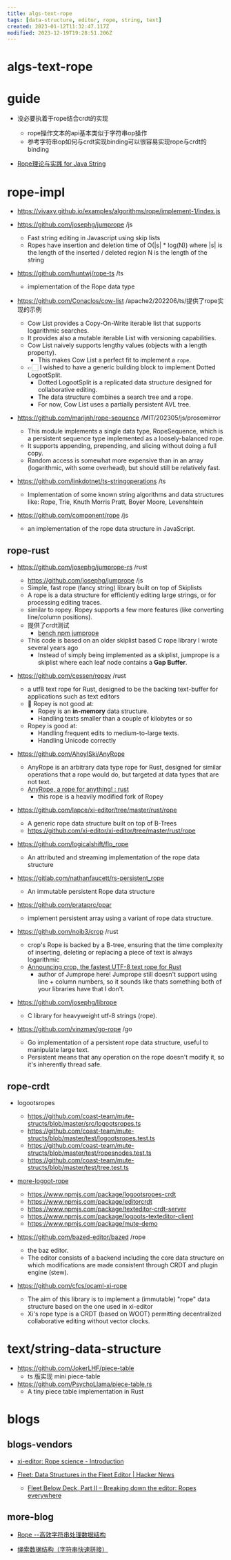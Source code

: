 ```yaml
---
title: algs-text-rope
tags: [data-structure, editor, rope, string, text]
created: 2023-01-12T11:32:47.117Z
modified: 2023-12-19T19:28:51.206Z
---
```


# algs-text-rope

# guide

- 没必要执着于rope结合crdt的实现
  - rope操作文本的api基本类似于字符串op操作
  - 参考字符串op如何与crdt实现binding可以很容易实现rope与crdt的binding

- [Rope理论与实践 for Java String](https://web.archive.org/web/20160306020543/https://www.ibm.com/developerworks/cn/java/j-ropes/)
# rope-impl
- https://vivaxy.github.io/examples/algorithms/rope/implement-1/index.js

- https://github.com/josephg/jumprope /js
  - Fast string editing in Javascript using skip lists
  - Ropes have insertion and deletion time of O(|s| * log(N)) where |s| is the length of the inserted / deleted region N is the length of the string

- https://github.com/huntwj/rope-ts /ts
  - implementation of the Rope data type

- https://github.com/Conaclos/cow-list /apache2/202206/ts/提供了rope实现的示例
  - Cow List provides a Copy-On-Write iterable list that supports logarithmic searches.
  - It provides also a mutable iterable List with versioning capabilities.
  - Cow List naively supports lengthy values (objects with a length property). 
    - This makes Cow List a perfect fit to implement a `rope`.
  - 👉🏻 I wished to have a generic building block to implement Dotted LogootSplit. 
    - Dotted LogootSplit is a replicated data structure designed for collaborative editing. 
    - The data structure combines a search tree and a rope.
    - For now, Cow List uses a partially persistent AVL tree.

- https://github.com/marijnh/rope-sequence /MIT/202305/js/prosemirror
  - This module implements a single data type, RopeSequence, which is a persistent sequence type implemented as a loosely-balanced rope. 
  - It supports appending, prepending, and slicing without doing a full copy. 
  - Random access is somewhat more expensive than in an array (logarithmic, with some overhead), but should still be relatively fast.

- https://github.com/linkdotnet/ts-stringoperations /ts
  - Implementation of some known string algorithms and data structures like: Rope, Trie, Knuth Morris Pratt, Boyer Moore, Levenshtein

- https://github.com/component/rope /js
  - an implementation of the rope data structure in JavaScript.

## rope-rust

- https://github.com/josephg/jumprope-rs /rust
  - https://github.com/josephg/jumprope /js
  - Simple, fast rope (fancy string) library built on top of Skiplists
  - A rope is a data structure for efficiently editing large strings, or for processing editing traces.
  - similar to ropey. Ropey supports a few more features (like converting line/column positions).
  - 提供了crdt测试
    - [bench npm jumprope](https://gist.github.com/josephg/bcb2e74e52dc9c4651249fdffc48d1cf)
  - This code is based on an older skiplist based C rope library I wrote several years ago
    - Instead of simply being implemented as a skiplist, jumprope is a skiplist where each leaf node contains a **Gap Buffer**.

- https://github.com/cessen/ropey /rust
  - a utf8 text rope for Rust, designed to be the backing text-buffer for applications such as text editors
  - 🚨 Ropey is not good at:
    - Ropey is an **in-memory** data structure.
    - Handling texts smaller than a couple of kilobytes or so
  - Ropey is good at:
    - Handling frequent edits to medium-to-large texts. 
    - Handling Unicode correctly

- https://github.com/AhoyISki/AnyRope
  - AnyRope is an arbitrary data type rope for Rust, designed for similar operations that a rope would do, but targeted at data types that are not text.
  - [AnyRope, a rope for anything! : rust](https://www.reddit.com/r/rust/comments/11qkm4i/anyrope_a_rope_for_anything/)
    - this rope is a heavily modified fork of Ropey

- https://github.com/lapce/xi-editor/tree/master/rust/rope
  - A generic rope data structure built on top of B-Trees
  - https://github.com/xi-editor/xi-editor/tree/master/rust/rope

- https://github.com/logicalshift/flo_rope
  - An attributed and streaming implementation of the rope data structure

- https://gitlab.com/nathanfaucett/rs-persistent_rope
  - An immutable persistent Rope data structure

- https://github.com/prataprc/ppar
  - implement persistent array using a variant of rope data structure.

- https://github.com/noib3/crop /rust
  - crop's Rope is backed by a B-tree, ensuring that the time complexity of inserting, deleting or replacing a piece of text is always logarithmic
  - [Announcing crop, the fastest UTF-8 text rope for Rust](https://www.reddit.com/r/rust/comments/11cdi6b/announcing_crop_the_fastest_utf8_text_rope_for/)
    - author of Jumprope here! Jumprope still doesn't support using line + column numbers, so it sounds like thats something both of your libraries have that I don't.

- https://github.com/josephg/librope
  - C library for heavyweight utf-8 strings (rope).

- https://github.com/vinzmay/go-rope /go
  - Go implementation of a persistent rope data structure, useful to manipulate large text. 
  - Persistent means that any operation on the rope doesn't modify it, so it's inherently thread safe.

## rope-crdt

- logootsropes
  - https://github.com/coast-team/mute-structs/blob/master/src/logootsropes.ts
  - https://github.com/coast-team/mute-structs/blob/master/test/logootsropes.test.ts
  - https://github.com/coast-team/mute-structs/blob/master/test/ropesnodes.test.ts
  - https://github.com/coast-team/mute-structs/blob/master/test/tree.test.ts
- [more-logoot-rope](https://www.npmjs.com/~matthieunicolas)
  - https://www.npmjs.com/package/logootsropes-crdt
  - https://www.npmjs.com/package/editorcrdt
  - https://www.npmjs.com/package/texteditor-crdt-server
  - https://www.npmjs.com/package/logoots-texteditor-client
  - https://www.npmjs.com/package/mute-demo

- https://github.com/bazed-editor/bazed /rope
  - the baz editor.
  - The editor consists of a backend including the core data structure on which modifications are made consistent through CRDT and plugin engine (stew).

- https://github.com/cfcs/ocaml-xi-rope
  - The aim of this library is to implement a (immutable) "rope" data structure based on the one used in xi-editor
  - Xi's rope type is a CRDT (based on WOOT) permitting decentralized collaborative editing without vector clocks.
# text/string-data-structure
- https://github.com/JokerLHF/piece-table
  - ts 版实现 mini piece-table
- https://github.com/PsychoLlama/piece-table.rs
  - A tiny piece table implementation in Rust
# blogs

## blogs-vendors

- [xi-editor: Rope science - Introduction](https://xi-editor.io/docs/rope_science_00.html)

- [Fleet: Data Structures in the Fleet Editor | Hacker News](https://news.ycombinator.com/item?id=30415868)
  - [Fleet Below Deck, Part II – Breaking down the editor: Ropes everywhere](https://blog.jetbrains.com/fleet/2022/02/fleet-below-deck-part-ii-breaking-down-the-editor/)

## more-blog

- [Rope --高效字符串处理数据结构](https://blog.csdn.net/ai_xiangjuan/article/details/79246289)

- [绳索数据结构（字符串快速拼接）](https://blog.csdn.net/sinat_36246371/article/details/72719174)
